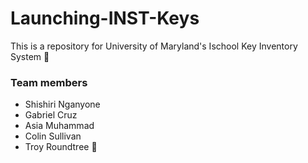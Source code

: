 # Launching-INST-Keys

This is a repository for University of Maryland's Ischool Key Inventory System :key:

### Team members
  - Shishiri Nganyone
  - Gabriel Cruz
  - Asia Muhammad
  - Colin Sullivan
  - Troy Roundtree
:key:
